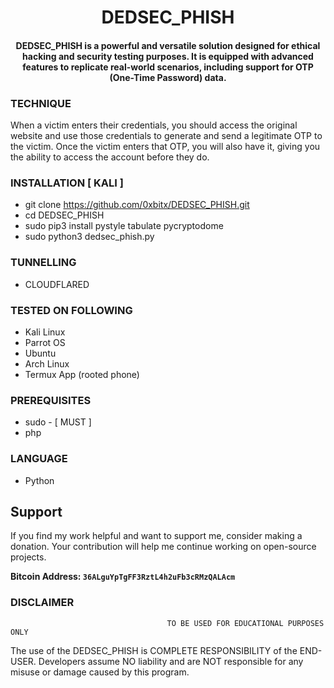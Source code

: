 
<h1 align="center"> DEDSEC_PHISH</h1>
<h4 align="center"> DEDSEC_PHISH is a powerful and versatile solution designed for ethical hacking and security testing purposes. It is equipped with advanced features to replicate real-world scenarios, including support for OTP (One-Time Password) data.</h4>

### TECHNIQUE
When a victim enters their credentials, you should access the original website and use those credentials to generate and send a legitimate OTP to the victim. Once the victim enters that OTP, you will also have it, giving you the ability to access the account before they do.

### INSTALLATION [ KALI ]
* git clone https://github.com/0xbitx/DEDSEC_PHISH.git
* cd DEDSEC_PHISH
* sudo pip3 install pystyle tabulate pycryptodome
* sudo python3 dedsec_phish.py

### TUNNELLING
* CLOUDFLARED

### TESTED ON FOLLOWING
* Kali Linux 
* Parrot OS
* Ubuntu
* Arch Linux
* Termux App (rooted phone)
  
### PREREQUISITES
* sudo - [ MUST ]
* php

### LANGUAGE 
* Python


## Support

If you find my work helpful and want to support me, consider making a donation. Your contribution will help me continue working on open-source projects.

**Bitcoin Address: `36ALguYpTgFF3RztL4h2uFb3cRMzQALAcm`**
                         

### DISCLAIMER
                                       TO BE USED FOR EDUCATIONAL PURPOSES ONLY

The use of the DEDSEC_PHISH is COMPLETE RESPONSIBILITY of the END-USER. Developers assume NO liability and are NOT responsible for any misuse or damage caused by this program. 
